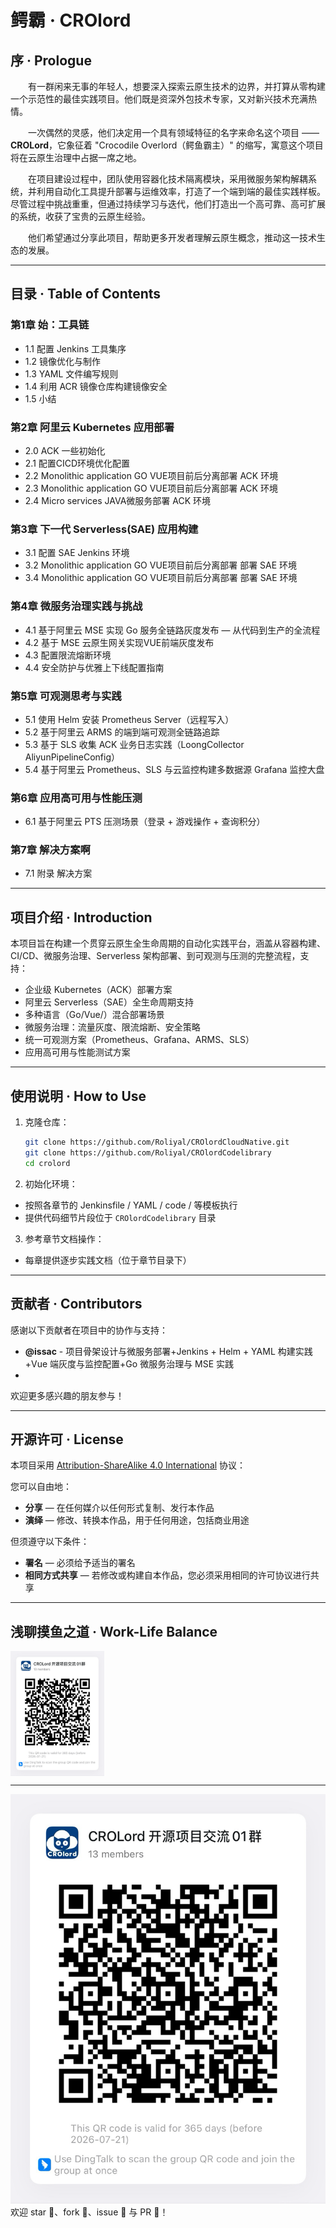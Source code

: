 
# 鳄霸 · CROlord

## 序 · Prologue

&emsp;&emsp;有一群闲来无事的年轻人，想要深入探索云原生技术的边界，并打算从零构建一个示范性的最佳实践项目。他们既是资深外包技术专家，又对新兴技术充满热情。

&emsp;&emsp;一次偶然的灵感，他们决定用一个具有领域特征的名字来命名这个项目 —— **CROLord**，它象征着 "Crocodile Overlord（鳄鱼霸主）" 的缩写，寓意这个项目将在云原生治理中占据一席之地。

&emsp;&emsp;在项目建设过程中，团队使用容器化技术隔离模块，采用微服务架构解耦系统，并利用自动化工具提升部署与运维效率，打造了一个端到端的最佳实践样板。尽管过程中挑战重重，但通过持续学习与迭代，他们打造出一个高可靠、高可扩展的系统，收获了宝贵的云原生经验。

&emsp;&emsp;他们希望通过分享此项目，帮助更多开发者理解云原生概念，推动这一技术生态的发展。

---

## 目录 · Table of Contents

### 第1章 始：工具链
- 1.1 配置 Jenkins 工具集序
- 1.2 镜像优化与制作
- 1.3 YAML 文件编写规则
- 1.4 利用 ACR 镜像仓库构建镜像安全
- 1.5 小结

### 第2章 阿里云 Kubernetes 应用部署
- 2.0 ACK 一些初始化
- 2.1 配置CICD环境优化配置
- 2.2 Monolithic application GO VUE项目前后分离部署 ACK 环境
- 2.3 Monolithic application GO VUE项目前后分离部署 ACK 环境
- 2.4 Micro services JAVA微服务部署 ACK 环境

### 第3章 下一代 Serverless(SAE) 应用构建
- 3.1 配置 SAE Jenkins 环境
- 3.2 Monolithic application GO VUE项目前后分离部署 部署 SAE 环境
- 3.4 Monolithic application GO VUE项目前后分离部署 部署 SAE 环境

### 第4章 微服务治理实践与挑战
- 4.1 基于阿里云 MSE 实现 Go 服务全链路灰度发布 — 从代码到生产的全流程
- 4.2 基于 MSE 云原生网关实现VUE前端灰度发布
- 4.3 配置限流熔断环境
- 4.4 安全防护与优雅上下线配置指南

### 第5章 可观测思考与实践
- 5.1 使用 Helm 安装 Prometheus Server（远程写入）
- 5.2 基于阿里云 ARMS 的端到端可观测全链路追踪
- 5.3 基于 SLS 收集 ACK 业务日志实践（LoongCollector AliyunPipelineConfig）
- 5.4 基于阿里云 Prometheus、SLS 与云监控构建多数据源 Grafana 监控大盘


### 第6章 应用高可用与性能压测
- 6.1  基于阿里云 PTS 压测场景（登录 + 游戏操作 + 查询积分）

### 第7章 解决方案啊
- 7.1 附录 解决方案


---

## 项目介绍 · Introduction

本项目旨在构建一个贯穿云原生全生命周期的自动化实践平台，涵盖从容器构建、CI/CD、微服务治理、Serverless 架构部署、到可观测与压测的完整流程，支持：
- 企业级 Kubernetes（ACK）部署方案
- 阿里云 Serverless（SAE）全生命周期支持
- 多种语言（Go/Vue/）混合部署场景
- 微服务治理：流量灰度、限流熔断、安全策略
- 统一可观测方案（Prometheus、Grafana、ARMS、SLS）
- 应用高可用与性能测试方案

---

## 使用说明 · How to Use

1. 克隆仓库：
   ```bash
   git clone https://github.com/Roliyal/CROlordCloudNative.git
   git clone https://github.com/Roliyal/CROlordCodelibrary
   cd crolord
   ```

2. 初始化环境：
  - 按照各章节的 Jenkinsfile / YAML / code / 等模板执行
  - 提供代码细节片段位于 `CROlordCodelibrary` 目录

3. 参考章节文档操作：
  - 每章提供逐步实践文档（位于章节目录下）

---

## 贡献者 · Contributors

感谢以下贡献者在项目中的协作与支持：

- **@issac** - 项目骨架设计与微服务部署+Jenkins + Helm + YAML 构建实践+Vue 端灰度与监控配置+Go 微服务治理与 MSE 实践
- 

欢迎更多感兴趣的朋友参与！

---

## 开源许可 · License

本项目采用 [Attribution-ShareAlike 4.0 International](https://creativecommons.org/licenses/by-sa/4.0/) 协议：

您可以自由地：
- **分享** — 在任何媒介以任何形式复制、发行本作品
- **演绎** — 修改、转换本作品，用于任何用途，包括商业用途

但须遵守以下条件：
- **署名** — 必须给予适当的署名
- **相同方式共享** — 若修改或构建自本作品，您必须采用相同的许可协议进行共享

---

## 浅聊摸鱼之道 · Work-Life Balance

<div style="display: flex; flex-direction: row;">
  <img src="resource/images/Dingcode.png" alt="鳄霸日常" width="150" height="200" style="margin-right: 10px;">
</div>

---
![img.png](resource/images/Dingcode.png)
欢迎 star 🌟、fork 🍴、issue 💬 与 PR 🤝！
